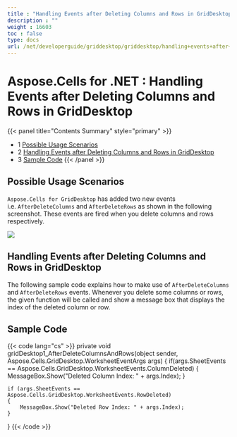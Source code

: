 ```yaml
---
title : "Handling Events after Deleting Columns and Rows in GridDesktop" 
description : "" 
weight : 16603 
toc : false
type: docs
url: /net/developerguide/griddesktop/griddesktop/handling+events+after+deleting+columns+and+rows+in+griddesktop/
---
```


# Aspose.Cells for .NET : Handling Events after Deleting Columns and Rows in GridDesktop


{{< panel title="Contents Summary" style="primary" >}}
*   1 [Possible Usage Scenarios](#possible-usage-scenarios)
*   2 [Handling Events after Deleting Columns and Rows in GridDesktop](#handling-events-after-deleting-columns-and-rows-in-griddesktop)
*   3 [Sample Code](#sample-code)
{{< /panel >}}
 

## Possible Usage Scenarios

`Aspose.Cells for GridDesktop` has added two new events i.e. `AfterDeleteColumns` and `AfterDeleteRows` as shown in the following screenshot. These events are fired when you delete columns and rows respectively.

![](https://docs2.aspose.com/cells/net/attachments/61540698/61767759.png)

## Handling Events after Deleting Columns and Rows in GridDesktop

The following sample code explains how to make use of `AfterDeleteColumns` and `AfterDeleteRows` events. Whenever you delete some columns or rows, the given function will be called and show a message box that displays the index of the deleted column or row.

## Sample Code

{{< code lang="cs" >}}
private void gridDesktop1_AfterDeleteColumnsAndRows(object sender, Aspose.Cells.GridDesktop.WorksheetEventArgs args)
{
    if(args.SheetEvents == Aspose.Cells.GridDesktop.WorksheetEvents.ColumnDeleted)
    {
        MessageBox.Show("Deleted Column Index: " + args.Index);
    }

    if (args.SheetEvents == Aspose.Cells.GridDesktop.WorksheetEvents.RowDeleted)
    {
        MessageBox.Show("Deleted Row Index: " + args.Index);
    }
}
{{< /code >}}

